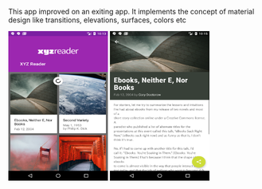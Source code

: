 This app improved on an exiting app. It implements the concept of material design like transitions, elevations, surfaces, colors etc

<img src="https://github.com/Uroos/Make-Your-App-Material/blob/master/Screenshot_1551377590.png" width="200" height="300" />

<img src="https://github.com/Uroos/Make-Your-App-Material/blob/master/Screenshot_1551377706.png" width="200" height="300" />

